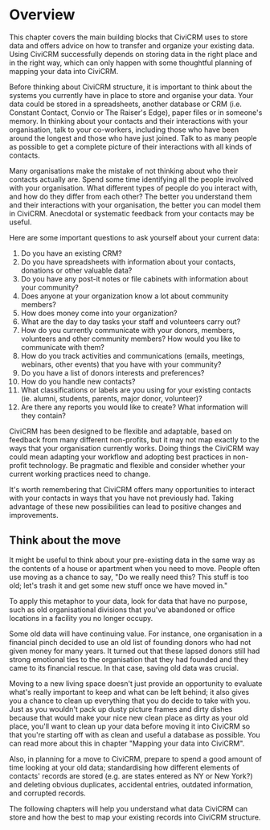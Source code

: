 # Overview

This chapter covers the main building blocks that CiviCRM uses to store
data and offers advice on how to transfer and organize your existing
data. Using CiviCRM successfully depends on storing data in the right
place and in the right way, which can only happen with some thoughtful
planning of mapping your data into CiviCRM. 

Before thinking about CiviCRM structure, it is important to think about
the systems you currently have in place to store and organise your data.
Your data could be stored in a spreadsheets, another database or CRM
(i.e. Constant Contact, Convio or The Raiser's Edge), paper files or in
someone's memory. In thinking about your contacts and their interactions
with your organisation, talk to your co-workers, including those who
have been around the longest and those who have just joined. Talk to as
many people as possible to get a complete picture of their interactions
with all kinds of contacts. 
 
Many organisations make the mistake of not thinking about who their
contacts actually are. Spend some time identifying all the people
involved with your organisation. What different types of people do you
interact with, and how do they differ from each other? The better you
understand them and their interactions with your organisation, the
better you can model them in CiviCRM. Anecdotal or systematic feedback
from your contacts may be useful. 
 
Here are some important questions to ask yourself about your current
data: 

1.  Do you have an existing CRM?
2.  Do you have spreadsheets with information about your contacts,
    donations or other valuable data?
3.  Do you have any post-it notes or file cabinets with information
    about your community?
4.  Does anyone at your organization know a lot about community members?
5.  How does money come into your organization?
6.  What are the day to day tasks your staff and volunteers carry out?
7.  How do you currently communicate with your donors, members,
    volunteers and other community members? How would you like to
    communicate with them?
8.  How do you track activities and communications (emails, meetings,
    webinars, other events) that you have with your community?
9.  Do you have a list of donors interests and preferences?
10. How do you handle new contacts?
11. What classifications or labels are you using for your existing
    contacts (ie. alumni, students, parents, major donor, volunteer)?
12. Are there any reports you would like to create? What information
    will they contain?

CiviCRM has been designed to be flexible and adaptable, based on
feedback from many different non-profits, but it may not map exactly to
the ways that your organisation currently works. Doing things the
CiviCRM way could mean adapting your workflow and adopting best
practices in non-profit technology. Be pragmatic and flexible and
consider whether your current working practices need to change. 
 
It's worth remembering that CiviCRM offers many opportunities to
interact with your contacts in ways that you have not previously had.
Taking advantage of these new possibilities can lead to positive changes
and improvements.

## Think about the move

It might be useful to think about your pre-existing data in the same way
as the contents of a house or apartment when you need to move. People
often use moving as a chance to say, "Do we really need this? This stuff
is too old; let's trash it and get some new stuff once we have moved
in."

To apply this metaphor to your data, look for data that have no purpose,
such as old organisational divisions that you've abandoned or office
locations in a facility you no longer occupy.

Some old data will have continuing value. For instance, one organisation
in a financial pinch decided to use an old list of founding donors who
had not given money for many years. It turned out that these lapsed
donors still had strong emotional ties to the organisation that they had
founded and they came to its financial rescue. In that case, saving old
data was crucial.

Moving to a new living space doesn't just provide an opportunity to
evaluate what's really important to keep and what can be left behind; it
also gives you a chance to clean up everything that you do decide to
take with you. Just as you wouldn't pack up dusty picture frames and
dirty dishes because that would make your nice new clean place as dirty
as your old place, you'll want to clean up your data before moving it
into CiviCRM so that you're starting off with as clean and useful a
database as possible. You can read more about this in chapter "Mapping
your data into CiviCRM".

Also, in planning for a move to CiviCRM, prepare to spend a good amount
of time looking at your old data; standardising how different elements
of contacts' records are stored (e.g. are states entered as NY or New
York?) and deleting obvious duplicates, accidental entries, outdated
information, and corrupted records.

The following chapters will help you understand what data CiviCRM can
store and how the best to map your existing records into CiviCRM
structure. 


